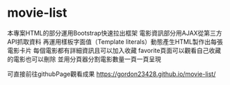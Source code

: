 # movie-list

本專案HTML的部分運用Bootstrap快速拉出框架
電影資訊部分用AJAX從第三方API抓取資料
再運用樣板字面值（Template literals）動態產生HTML製作出每張電影卡片
每個電影都有詳細資訊且可以加入收藏
favorite頁面可以觀看自己收藏的電影也可以刪除
並用分頁器分割電影數量一頁一頁呈現

可直接前往githubPage觀看成果
https://gordon23428.github.io/movie-list/
